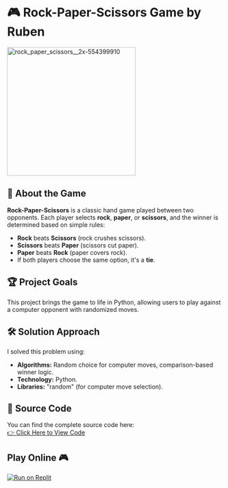 # 🎮 Rock-Paper-Scissors Game by Ruben 

<img src="https://github.com/user-attachments/assets/39001cf0-0253-48d5-8761-d2e3a914f6d3" alt="rock_paper_scissors__2x-554399910" width="300" height="auto">

## 📌 About the Game
**Rock-Paper-Scissors** is a classic hand game played between two opponents. Each player selects **rock**, **paper**, or **scissors**, and the winner is determined based on simple rules:
- **Rock** beats **Scissors** (rock crushes scissors).
- **Scissors** beats **Paper** (scissors cut paper).
- **Paper** beats **Rock** (paper covers rock).
- If both players choose the same option, it's a **tie**.

## 🏆 Project Goals
This project brings the game to life in Python, allowing users to play against a computer opponent with randomized moves.

## 🛠 Solution Approach
I solved this problem using:
- **Algorithms:** Random choice for computer moves, comparison-based winner logic.
- **Technology:** Python.
- **Libraries:** "random" (for computer move selection).

## 🔗 Source Code
You can find the complete source code here:  
[👉 Click Here to View Code](https://github.com/codesome-bytes/Rock-Paper-Scissors-By-Ruben/blob/main/rock_paper_scissors_game.py)


## Play Online 🎮

[![Run on Replit](https://replit.com/badge/github/codesome-bytes/Rock-Paper-Scissors-By-Ruben)](https://replit.com/@rlalovski/Rock-Paper-Scissors)


